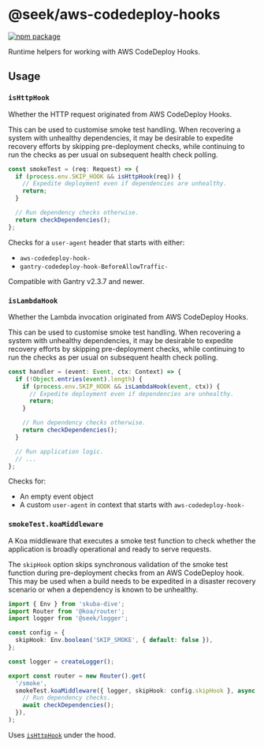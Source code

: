 # @seek/aws-codedeploy-hooks

[![npm package](https://img.shields.io/npm/v/%40seek/aws-codedeploy-hooks)](https://www.npmjs.com/package/@seek/aws-codedeploy-hooks)

Runtime helpers for working with AWS CodeDeploy Hooks.

## Usage

### `isHttpHook`

Whether the HTTP request originated from AWS CodeDeploy Hooks.

This can be used to customise smoke test handling.
When recovering a system with unhealthy dependencies,
it may be desirable to expedite recovery efforts by skipping pre-deployment checks,
while continuing to run the checks as per usual on subsequent health check polling.

```typescript
const smokeTest = (req: Request) => {
  if (process.env.SKIP_HOOK && isHttpHook(req)) {
    // Expedite deployment even if dependencies are unhealthy.
    return;
  }

  // Run dependency checks otherwise.
  return checkDependencies();
};
```

Checks for a `user-agent` header that starts with either:

- `aws-codedeploy-hook-`
- `gantry-codedeploy-hook-BeforeAllowTraffic-`

Compatible with Gantry v2.3.7 and newer.

### `isLambdaHook`

Whether the Lambda invocation originated from AWS CodeDeploy Hooks.

This can be used to customise smoke test handling.
When recovering a system with unhealthy dependencies,
it may be desirable to expedite recovery efforts by skipping pre-deployment checks,
while continuing to run the checks as per usual on subsequent health check polling.

```typescript
const handler = (event: Event, ctx: Context) => {
  if (!Object.entries(event).length) {
    if (process.env.SKIP_HOOK && isLambdaHook(event, ctx)) {
      // Expedite deployment even if dependencies are unhealthy.
      return;
    }

    // Run dependency checks otherwise.
    return checkDependencies();
  }

  // Run application logic.
  // ...
};
```

Checks for:

- An empty event object
- A custom `user-agent` in context that starts with `aws-codedeploy-hook-`

### `smokeTest.koaMiddleware`

A Koa middleware that executes a smoke test function to check whether the application is broadly operational and ready to serve requests.

The `skipHook` option skips synchronous validation of the smoke test function during pre-deployment checks from an AWS CodeDeploy hook.
This may be used when a build needs to be expedited in a disaster recovery scenario or when a dependency is known to be unhealthy.

```typescript
import { Env } from 'skuba-dive';
import Router from '@koa/router';
import logger from '@seek/logger';

const config = {
  skipHook: Env.boolean('SKIP_SMOKE', { default: false }),
};

const logger = createLogger();

export const router = new Router().get(
  '/smoke',
  smokeTest.koaMiddleware({ logger, skipHook: config.skipHook }, async () => {
    // Run dependency checks.
    await checkDependencies();
  }),
);
```

Uses [`isHttpHook`](#ishttphook) under the hood.
